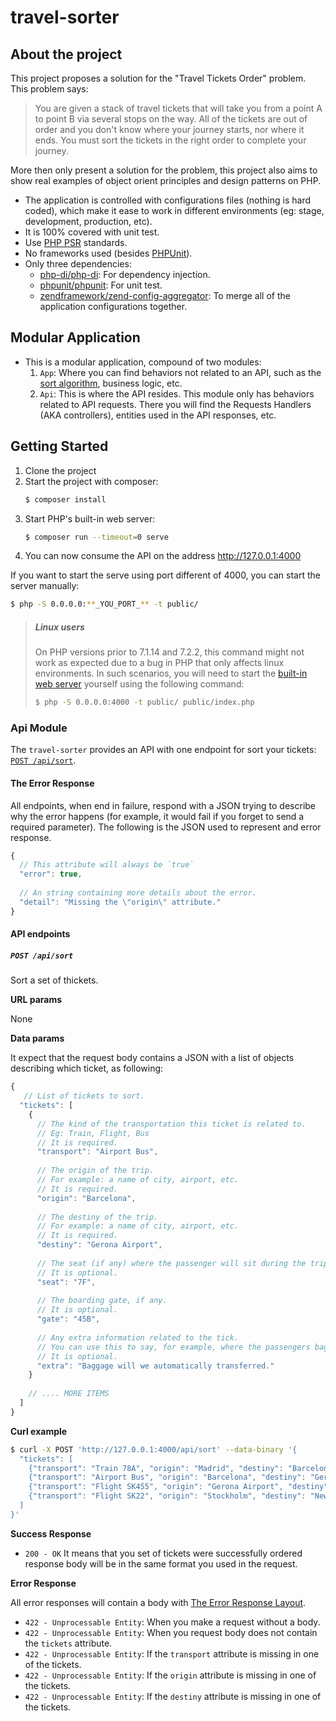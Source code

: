 # travel-sorter

## About the project

This project proposes a solution for the "Travel Tickets Order" problem. This problem says:
> You are given a stack of travel tickets that will take you from a point A to point B via several stops on the way. 
> All of the tickets are out of order and you don't know where your journey starts, nor where it ends. 
> You must sort the tickets in the right order to complete your journey.

More then only present a solution for the problem, this project also aims to show real examples of object orient 
principles and design patterns on PHP.
- The application is controlled with configurations files (nothing is hard coded), which make it ease to work in 
  different environments (eg: stage, development, production, etc).
- It is 100% covered with unit test.
- Use [PHP PSR](https://www.php-fig.org/) standards.
- No frameworks used (besides [PHPUnit]).
- Only three dependencies:
  - [php-di/php-di](https://github.com/PHP-DI/PHP-DI): For dependency injection.
  - [phpunit/phpunit](https://github.com/sebastianbergmann/phpunit): For unit test.  
  - [zendframework/zend-config-aggregator](https://github.com/zendframework/zend-config-aggregator): To merge all of the 
    application configurations together.


## Modular Application

- This is a modular application, compound of two modules: 
  1. `App`: Where you can find behaviors not related to an API, such as the [sort algorithm], business logic, etc.
  1. `Api`: This is where the API resides. This module only has behaviors related to API requests. There you will
    find the Requests Handlers (AKA controllers), entities used in the API responses, etc.

## Getting Started

1. Clone the project
1. Start the project with composer:
   ```bash
   $ composer install
   ```
1. Start PHP's built-in web server:
   ```bash
   $ composer run --timeout=0 serve
   ```
1. You can now consume the API on the address http://127.0.0.1:4000

If you want to start the serve using port different of 4000, you can start the server manually:
```bash
$ php -S 0.0.0.0:**_YOU_PORT_** -t public/
```

> ##### Linux users
>
> On PHP versions prior to 7.1.14 and 7.2.2, this command might not work as expected due to a bug in PHP that only
> affects linux environments. In such scenarios, you will need to start the
> [built-in web server](http://php.net/manual/en/features.commandline.webserver.php) yourself using the following
> command:
> ```bash
> $ php -S 0.0.0.0:4000 -t public/ public/index.php
> ```

### Api Module

The `travel-sorter` provides an API with one endpoint for sort your tickets: [`POST /api/sort`].

<a id="the-error-response-layout"></a>
#### The Error Response
All endpoints, when end in failure, respond with a JSON trying to describe why the error happens (for example, it 
would fail if you forget to send a required parameter). The following is the JSON used to represent and error response. 

```js
{
  // This attribute will always be `true`
  "error": true,
  
  // An string containing more details about the error.
  "detail": "Missing the \"origin\" attribute."
}
 ```

#### API endpoints

<a id="post-sort"></a>
##### `POST /api/sort`
Sort a set of thickets. 

**URL params**

None

**Data params**

It expect that the request body contains a JSON with a list of objects describing which ticket, as following:
```js
{
   // List of tickets to sort.
  "tickets": [
    {
      // The kind of the transportation this ticket is related to.
      // Eg: Train, Flight, Bus
      // It is required.
      "transport": "Airport Bus",
      
      // The origin of the trip.
      // For example: a name of city, airport, etc.
      // It is required.
      "origin": "Barcelona",
    
      // The destiny of the trip.
      // For example: a name of city, airport, etc.
      // It is required.
      "destiny": "Gerona Airport",
    
      // The seat (if any) where the passenger will sit during the trip.
      // It is optional.
      "seat": "7F",
      
      // The boarding gate, if any.
      // It is optional.
      "gate": "45B",
      
      // Any extra information related to the tick.
      // You can use this to say, for example, where the passengers baggage should left before boarding.
      // It is optional.
      "extra": "Baggage will we automatically transferred."
    }
    
    // .... MORE ITEMS
  ]
}
```

**Curl example**
```bash
$ curl -X POST 'http://127.0.0.1:4000/api/sort' --data-binary '{
  "tickets": [
    {"transport": "Train 78A", "origin": "Madrid", "destiny": "Barcelona", "seat": "45B"},
    {"transport": "Airport Bus", "origin": "Barcelona", "destiny": "Gerona Airport"},
    {"transport": "Flight SK455", "origin": "Gerona Airport", "destiny": "Stockholm", "seat": "3A", "extra": "Baggage drop at ticket counter 344."},
    {"transport": "Flight SK22", "origin": "Stockholm", "destiny": "New York JFK", "gate": "22B", "seat": "7B", "extra": "Baggage will we automatically transferred from your last leg."}
  ]
}'
```

**Success Response**

- `200 - OK`
It means that you set of tickets were successfully ordered response body will be in the same format you used in the request.

**Error Response**

All error responses will contain a body with [The Error Response Layout].
- `422 - Unprocessable Entity`: When you make a request without a body.
- `422 - Unprocessable Entity`: When you request body does not contain the `tickets` attribute.
- `422 - Unprocessable Entity`: If the `transport` attribute is missing in one of the tickets.
- `422 - Unprocessable Entity`: If the `origin` attribute is missing in one of the tickets.
- `422 - Unprocessable Entity`: If the `destiny` attribute is missing in one of the tickets.


[PHPUnit]: https://phpunit.de/
[`POST /api/sort`]: #post-sort
[The Error Response Layout]: #the-error-response-layout
[sort algorithm]: https://github.com/stavarengo/travel-sorter/tree/master/src/App/TicketsSorter
